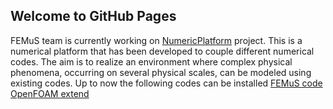## Welcome to GitHub Pages

FEMuS team is currently working on [NumericPlatform](https://github.com/FemusPlatform/NumericPlatform) project.
This is a numerical platform that has been developed to couple different numerical codes. The aim is to realize
an environment where complex physical phenomena, occurring on several physical scales, can be modeled using 
existing codes. 
Up to now the following codes can be installed 
[FEMuS code](https://github.com/FemusPlatform/femus)
[OpenFOAM extend](https://github.com/FemusPlatform/foam-extend-foam-extend-4.0)
 
